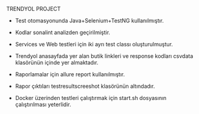TRENDYOL PROJECT

* Test otomasyonunda Java+Selenium+TestNG kullanılmıştır.

* Kodlar sonalint analizden geçirilmiştir.

* Services ve Web testleri için iki ayrı test classı oluşturulmuştur.

* Trendyol anasayfada yer alan butik linkleri ve response kodları csvdata klasörünün içinde yer almaktadır.

* Raporlamalar için allure report kullanılmıştır.

* Rapor çıktıları testresultscreeshot klasörünün altındadır.

* Docker üzerinden testleri çalıştırmak için start.sh dosyasının çalıştırılması yeterlidir.
